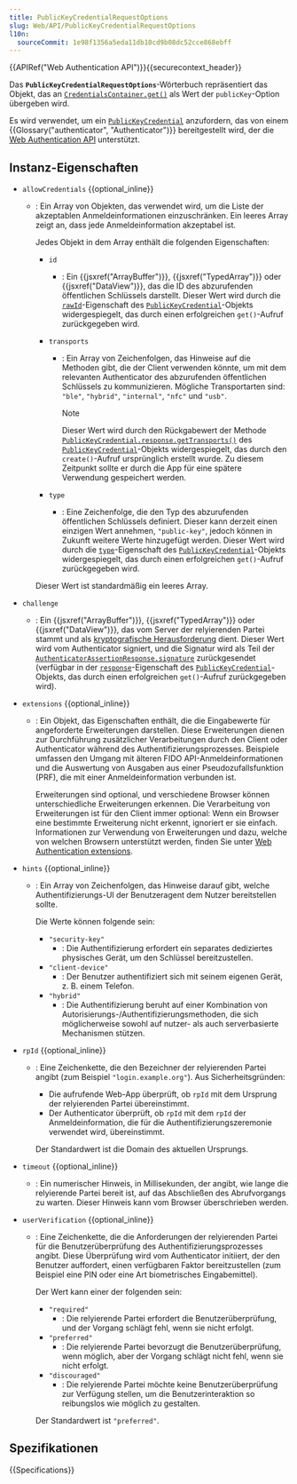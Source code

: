 ```yaml
---
title: PublicKeyCredentialRequestOptions
slug: Web/API/PublicKeyCredentialRequestOptions
l10n:
  sourceCommit: 1e98f1356a5eda11db10cd9b08dc52cce868ebff
---
```


{{APIRef("Web Authentication API")}}{{securecontext_header}}

Das **`PublicKeyCredentialRequestOptions`**-Wörterbuch repräsentiert das Objekt, das an [`CredentialsContainer.get()`](/de/docs/Web/API/CredentialsContainer/get) als Wert der `publicKey`-Option übergeben wird.

Es wird verwendet, um ein [`PublicKeyCredential`](/de/docs/Web/API/PublicKeyCredential) anzufordern, das von einem {{Glossary("authenticator", "Authenticator")}} bereitgestellt wird, der die [Web Authentication API](/de/docs/Web/API/Web_Authentication_API) unterstützt.

## Instanz-Eigenschaften

- `allowCredentials` {{optional_inline}}

  - : Ein Array von Objekten, das verwendet wird, um die Liste der akzeptablen Anmeldeinformationen einzuschränken. Ein leeres Array zeigt an, dass jede Anmeldeinformation akzeptabel ist.

    Jedes Objekt in dem Array enthält die folgenden Eigenschaften:

    - `id`

      - : Ein {{jsxref("ArrayBuffer")}}, {{jsxref("TypedArray")}} oder {{jsxref("DataView")}}, das die ID des abzurufenden öffentlichen Schlüssels darstellt. Dieser Wert wird durch die [`rawId`](/de/docs/Web/API/PublicKeyCredential/rawId)-Eigenschaft des [`PublicKeyCredential`](/de/docs/Web/API/PublicKeyCredential)-Objekts widergespiegelt, das durch einen erfolgreichen `get()`-Aufruf zurückgegeben wird.

    - `transports`

      - : Ein Array von Zeichenfolgen, das Hinweise auf die Methoden gibt, die der Client verwenden könnte, um mit dem relevanten Authenticator des abzurufenden öffentlichen Schlüssels zu kommunizieren. Mögliche Transportarten sind: `"ble"`, `"hybrid"`, `"internal"`, `"nfc"` und `"usb"`.

        > [!NOTE]
        > Dieser Wert wird durch den Rückgabewert der Methode [`PublicKeyCredential.response.getTransports()`](/de/docs/Web/API/AuthenticatorAttestationResponse/getTransports) des [`PublicKeyCredential`](/de/docs/Web/API/PublicKeyCredential)-Objekts widergespiegelt, das durch den `create()`-Aufruf ursprünglich erstellt wurde.
        > Zu diesem Zeitpunkt sollte er durch die App für eine spätere Verwendung gespeichert werden.

    - `type`

      - : Eine Zeichenfolge, die den Typ des abzurufenden öffentlichen Schlüssels definiert. Dieser kann derzeit einen einzigen Wert annehmen, `"public-key"`, jedoch können in Zukunft weitere Werte hinzugefügt werden. Dieser Wert wird durch die [`type`](/de/docs/Web/API/Credential/type)-Eigenschaft des [`PublicKeyCredential`](/de/docs/Web/API/PublicKeyCredential)-Objekts widergespiegelt, das durch einen erfolgreichen `get()`-Aufruf zurückgegeben wird.

    Dieser Wert ist standardmäßig ein leeres Array.

- `challenge`

  - : Ein {{jsxref("ArrayBuffer")}}, {{jsxref("TypedArray")}} oder {{jsxref("DataView")}}, das vom Server der relyierenden Partei stammt und als [kryptografische Herausforderung](https://en.wikipedia.org/wiki/Challenge%E2%80%93response_authentication) dient. Dieser Wert wird vom Authenticator signiert, und die Signatur wird als Teil der [`AuthenticatorAssertionResponse.signature`](/de/docs/Web/API/AuthenticatorAssertionResponse/signature) zurückgesendet (verfügbar in der [`response`](/de/docs/Web/API/PublicKeyCredential/response)-Eigenschaft des [`PublicKeyCredential`](/de/docs/Web/API/PublicKeyCredential)-Objekts, das durch einen erfolgreichen `get()`-Aufruf zurückgegeben wird).

- `extensions` {{optional_inline}}

  - : Ein Objekt, das Eigenschaften enthält, die die Eingabewerte für angeforderte Erweiterungen darstellen. Diese Erweiterungen dienen zur Durchführung zusätzlicher Verarbeitungen durch den Client oder Authenticator während des Authentifizierungsprozesses. Beispiele umfassen den Umgang mit älteren FIDO API-Anmeldeinformationen und die Auswertung von Ausgaben aus einer Pseudozufallsfunktion (PRF), die mit einer Anmeldeinformation verbunden ist.

    Erweiterungen sind optional, und verschiedene Browser können unterschiedliche Erweiterungen erkennen. Die Verarbeitung von Erweiterungen ist für den Client immer optional: Wenn ein Browser eine bestimmte Erweiterung nicht erkennt, ignoriert er sie einfach. Informationen zur Verwendung von Erweiterungen und dazu, welche von welchen Browsern unterstützt werden, finden Sie unter [Web Authentication extensions](/de/docs/Web/API/Web_Authentication_API/WebAuthn_extensions).

- `hints` {{optional_inline}}

  - : Ein Array von Zeichenfolgen, das Hinweise darauf gibt, welche Authentifizierungs-UI der Benutzeragent dem Nutzer bereitstellen sollte.

    Die Werte können folgende sein:

    - `"security-key"`
      - : Die Authentifizierung erfordert ein separates dediziertes physisches Gerät, um den Schlüssel bereitzustellen.
    - `"client-device"`
      - : Der Benutzer authentifiziert sich mit seinem eigenen Gerät, z. B. einem Telefon.
    - `"hybrid"`
      - : Die Authentifizierung beruht auf einer Kombination von Autorisierungs-/Authentifizierungsmethoden, die sich möglicherweise sowohl auf nutzer- als auch serverbasierte Mechanismen stützen.

- `rpId` {{optional_inline}}

  - : Eine Zeichenkette, die den Bezeichner der relyierenden Partei angibt (zum Beispiel `"login.example.org"`). Aus Sicherheitsgründen:

    - Die aufrufende Web-App überprüft, ob `rpId` mit dem Ursprung der relyierenden Partei übereinstimmt.
    - Der Authenticator überprüft, ob `rpId` mit dem `rpId` der Anmeldeinformation, die für die Authentifizierungszeremonie verwendet wird, übereinstimmt.

    Der Standardwert ist die Domain des aktuellen Ursprungs.

- `timeout` {{optional_inline}}

  - : Ein numerischer Hinweis, in Millisekunden, der angibt, wie lange die relyierende Partei bereit ist, auf das Abschließen des Abrufvorgangs zu warten. Dieser Hinweis kann vom Browser überschrieben werden.

- `userVerification` {{optional_inline}}

  - : Eine Zeichenkette, die die Anforderungen der relyierenden Partei für die Benutzerüberprüfung des Authentifizierungsprozesses angibt. Diese Überprüfung wird vom Authenticator initiiert, der den Benutzer auffordert, einen verfügbaren Faktor bereitzustellen (zum Beispiel eine PIN oder eine Art biometrisches Eingabemittel).

    Der Wert kann einer der folgenden sein:

    - `"required"`
      - : Die relyierende Partei erfordert die Benutzerüberprüfung, und der Vorgang schlägt fehl, wenn sie nicht erfolgt.
    - `"preferred"`
      - : Die relyierende Partei bevorzugt die Benutzerüberprüfung, wenn möglich, aber der Vorgang schlägt nicht fehl, wenn sie nicht erfolgt.
    - `"discouraged"`
      - : Die relyierende Partei möchte keine Benutzerüberprüfung zur Verfügung stellen, um die Benutzerinteraktion so reibungslos wie möglich zu gestalten.

    Der Standardwert ist `"preferred"`.

## Spezifikationen

{{Specifications}}
